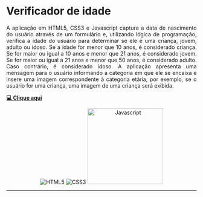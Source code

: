 # Verificador de idade
<p align="justify">A aplicação em HTML5, CSS3 e Javascript captura a data de nascimento do usuário através de um formulário e, utilizando lógica de programação, verifica a idade do usuário para determinar se ele é uma criança, jovem, adulto ou idoso. Se a idade for menor que 10 anos, é considerado criança. Se for maior ou igual a 10 anos e menor que 21 anos, é considerado jovem. Se for maior ou igual a 21 anos e menor que 50 anos, é considerado adulto. Caso contrário, é considerado idoso. A aplicação apresenta uma mensagem para o usuário informando a categoria em que ele se encaixa e insere uma imagem correspondente à categoria etária, por exemplo, se o usuário for uma criança, uma imagem de uma criança será exibida.

</p>

**<a href="https://hochiminh1996.github.io/age_checker/age_checker/">💻 Clique aqui</a>**

<div align="center">
 <img src="https://github.com/hochiminh1996/html5-css3-study/blob/master/Modulo_1/img/html-5.png" title="HTML5">
 <img src="https://github.com/hochiminh1996/html5-css3-study/blob/master/Modulo_1/img/css-3.png" title="CSS3">
 <img src="https://cdn-icons-png.flaticon.com/512/919/919828.png" height="200" width="200" title="Javascript">
</div>

<hr>
